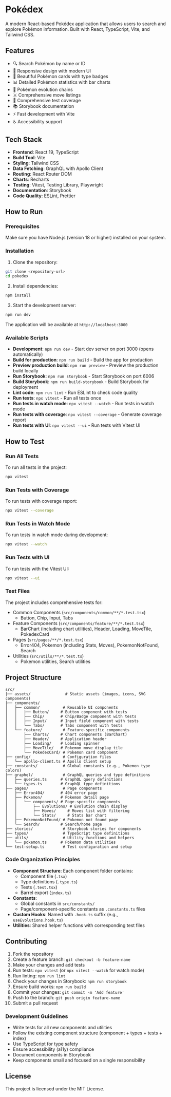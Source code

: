 # Pokédex

A modern React-based Pokédex application that allows users to search and explore Pokémon information. Built with React, TypeScript, Vite, and Tailwind CSS.

## Features

- 🔍 Search Pokémon by name or ID
- 📱 Responsive design with modern UI
- 🎨 Beautiful Pokémon cards with type badges
- 📊 Detailed Pokémon statistics with bar charts
- 🔄 Pokémon evolution chains
- ⚔️ Comprehensive move listings
- 🧪 Comprehensive test coverage
- 📚 Storybook documentation
- ⚡ Fast development with Vite
- ♿ Accessibility support

## Tech Stack

- **Frontend**: React 19, TypeScript
- **Build Tool**: Vite
- **Styling**: Tailwind CSS
- **Data Fetching**: GraphQL with Apollo Client
- **Routing**: React Router DOM
- **Charts**: Recharts
- **Testing**: Vitest, Testing Library, Playwright
- **Documentation**: Storybook
- **Code Quality**: ESLint, Prettier

## How to Run

### Prerequisites

Make sure you have Node.js (version 18 or higher) installed on your system.

### Installation

1. Clone the repository:
```bash
git clone <repository-url>
cd pokedex
```

2. Install dependencies:
```bash
npm install
```

3. Start the development server:
```bash
npm run dev
```

The application will be available at `http://localhost:3000`

### Available Scripts

- **Development**: `npm run dev` - Start dev server on port 3000 (opens automatically)
- **Build for production**: `npm run build` - Build the app for production
- **Preview production build**: `npm run preview` - Preview the production build locally
- **Run Storybook**: `npm run storybook` - Start Storybook on port 6006
- **Build Storybook**: `npm run build-storybook` - Build Storybook for deployment
- **Lint code**: `npm run lint` - Run ESLint to check code quality
- **Run tests**: `npx vitest` - Run all tests once
- **Run tests in watch mode**: `npx vitest --watch` - Run tests in watch mode
- **Run tests with coverage**: `npx vitest --coverage` - Generate coverage report
- **Run tests with UI**: `npx vitest --ui` - Run tests with Vitest UI

## How to Test

### Run All Tests

To run all tests in the project:
```bash
npx vitest
```

### Run Tests with Coverage

To run tests with coverage report:
```bash
npx vitest --coverage
```

### Run Tests in Watch Mode

To run tests in watch mode during development:
```bash
npx vitest --watch
```

### Run Tests with UI

To run tests with the Vitest UI:
```bash
npx vitest --ui
```

### Test Files

The project includes comprehensive tests for:
- Common Components (`src/components/common/**/*.test.tsx`)
  - Button, Chip, Input, Tabs
- Feature Components (`src/components/feature/**/*.test.tsx`)
  - BarChart (including chart utilities), Header, Loading, MoveTile, PokedexCard
- Pages (`src/pages/**/*.test.tsx`)
  - Error404, Pokemon (including Stats, Moves), PokemonNotFound, Search
- Utilities (`src/utils/**/*.test.ts`)
  - Pokemon utilities, Search utilities

## Project Structure

```
src/
├── assets/               # Static assets (images, icons, SVG components)
├── components/
│   ├── common/          # Reusable UI components
│   │   ├── Button/     # Button component with tests
│   │   ├── Chip/       # Chip/Badge component with tests
│   │   ├── Input/      # Input field component with tests
│   │   └── Tabs/       # Tabs component with tests
│   └── feature/         # Feature-specific components
│       ├── Charts/     # Chart components (BarChart)
│       ├── Header/     # Application header
│       ├── Loading/    # Loading spinner
│       ├── MoveTile/   # Pokemon move display tile
│       └── PokedexCard/ # Pokemon card component
├── config/              # Configuration files
│   └── apollo-client.ts # Apollo Client setup
├── constants/           # Global constants (e.g., Pokemon type colors)
├── graphql/             # GraphQL queries and type definitions
│   ├── queries.ts      # GraphQL query definitions
│   └── types.ts        # GraphQL type definitions
├── pages/               # Page components
│   ├── Error404/       # 404 error page
│   ├── Pokemon/        # Pokemon detail page
│   │   └── components/ # Page-specific components
│   │       ├── Evolutions/ # Evolution chain display
│   │       ├── Moves/     # Moves list with filtering
│   │       └── Stats/     # Stats bar chart
│   ├── PokemonNotFound/ # Pokemon not found page
│   └── Search/         # Search/home page
├── stories/             # Storybook stories for components
├── types/               # TypeScript type definitions
├── utils/               # Utility functions and helpers
│   └── pokemon.ts      # Pokemon data utilities
└── test-setup.ts        # Test configuration and setup
```

### Code Organization Principles

- **Component Structure**: Each component folder contains:
  - Component file (`.tsx`)
  - Type definitions (`.type.ts`)
  - Tests (`.test.tsx`)
  - Barrel export (`index.ts`)
- **Constants**: 
  - Global constants in `src/constants/`
  - Page/component-specific constants as `.constants.ts` files
- **Custom Hooks**: Named with `.hook.ts` suffix (e.g., `useEvolutions.hook.ts`)
- **Utilities**: Shared helper functions with corresponding test files

## Contributing

1. Fork the repository
2. Create a feature branch: `git checkout -b feature-name`
3. Make your changes and add tests
4. Run tests: `npx vitest` (or `npx vitest --watch` for watch mode)
5. Run linting: `npm run lint`
6. Check your changes in Storybook: `npm run storybook`
7. Ensure build works: `npm run build`
8. Commit your changes: `git commit -m 'Add feature'`
9. Push to the branch: `git push origin feature-name`
10. Submit a pull request

### Development Guidelines

- Write tests for all new components and utilities
- Follow the existing component structure (component + types + tests + index)
- Use TypeScript for type safety
- Ensure accessibility (a11y) compliance
- Document components in Storybook
- Keep components small and focused on a single responsibility

## License

This project is licensed under the MIT License.